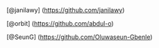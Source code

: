 [@janilawy] (https://github.com/janilawy)

[@orbit] (https://github.com/abdul-o)

[@SeunG] (https://github.com/Oluwaseun-Gbenle)